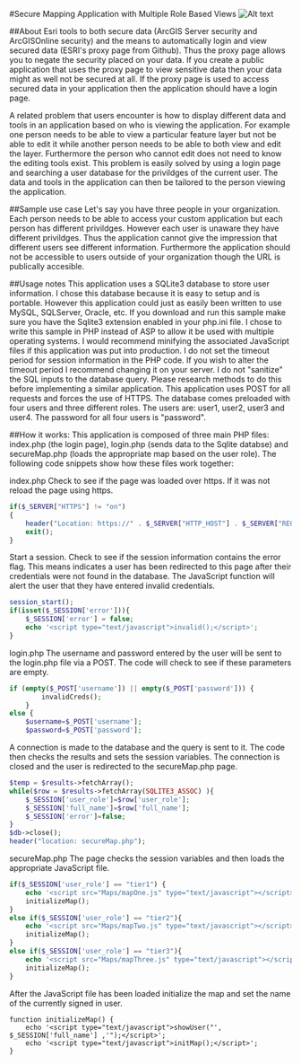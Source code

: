 #Secure Mapping Application with Multiple Role Based Views
![Alt text](SecureMapApp.gif "Application Demo")

##About
Esri tools to both secure data (ArcGIS Server security and ArcGISOnline security) and the means to automatically login and view secured data (ESRI's proxy page from Github). Thus the proxy page allows you to negate the security placed on your data. If you create a public application that uses the proxy page to view sensitive data then your data might as well not be secured at all. If the proxy page is used to access secured data in your application then the application should have a login page.

A related problem that users encounter is how to display different data and tools in an application based on who is viewing the application. For example one person needs to be able to view a particular feature layer but not be able to edit it while another person needs to be able to both view and edit the layer. Furthermore the person who cannot edit does not need to know the editing tools exist. This problem is easily solved by using a login page and searching a user database for the privildges of the current user. The data and tools in the application can then be tailored to the person viewing the application.

##Sample use case
Let's say you have three people in your organization. Each person needs to be able to access your custom application but each person has different privildges. However each user is unaware they have different privildges. Thus the application cannot give the impression that different users see different information. Furthermore the application should not be accessible to users outside of your organization though the URL is publically accesible.

##Usage notes
This application uses a SQLite3 database to store user information. I chose this database because it is easy to setup and is portable. However this application could just as easily been written to use MySQL, SQLServer, Oracle, etc. If you download and run this sample make sure you have the Sqlite3 extension enabled in your php.ini file. I chose to write this sample in PHP instead of ASP to allow it be used with multiple operating systems. I would recommend minifying the associated JavaScript files if this application was put into production. I do not set the timeout period for session information in the PHP code. If you wish to alter the timeout period I recommend changing it on your server. I do not "sanitize" the SQL inputs to the database query. Please research methods to do this before implementing a similar application. This application uses POST for all requests and forces the use of HTTPS. The database comes preloaded with four users and three different roles. The users are: user1, user2, user3 and user4. The password for all four users is "password".

##How it works:
This application is composed of three main PHP files: index.php (the login page), login.php (sends data to the Sqlite databse) and secureMap.php (loads the appropriate map based on the user role). The following code snippets show how these files work together:

index.php
Check to see if the page was loaded over https. If it was not reload the page using https.
```php
if($_SERVER["HTTPS"] != "on")
{
	header("Location: https://" . $_SERVER["HTTP_HOST"] . $_SERVER["REQUEST_URI"]);
	exit();
}
```
Start a session. Check to see if the session information contains the error flag. This means indicates a user has been redirected to this page after their credentials were not found in the database. The JavaScript function will alert the user that they have entered invalid credentials.
```php
session_start();
if(isset($_SESSION['error'])){
	$_SESSION['error'] = false;
	echo '<script type="text/javascript">invalid();</script>';	
}
```
login.php
The username and password entered by the user will be sent to the login.php file via a POST. The code will check to see if these parameters are empty.
```php
if (empty($_POST['username']) || empty($_POST['password'])) {
		invalidCreds();
	}
else {
	$username=$_POST['username'];
	$password=$_POST['password'];
```
A connection is made to the database and the query is sent to it. The code then checks the results and sets the session variables. The connection is closed and the user is redirected to the secureMap.php page.
```php
$temp = $results->fetchArray();
while($row = $results->fetchArray(SQLITE3_ASSOC) ){
	$_SESSION['user_role']=$row['user_role'];
	$_SESSION['full_name']=$row['full_name'];
	$_SESSION['error']=false;
}
$db->close();
header("location: secureMap.php");
```
secureMap.php
The page checks the session variables and then loads the appropriate JavaScript file.
```php
if($_SESSION['user_role'] == "tier1") {
	echo '<script src="Maps/mapOne.js" type="text/javascript"></script>';
	initializeMap();
}
else if($_SESSION['user_role'] == "tier2"){
	echo '<script src="Maps/mapTwo.js" type="text/javascript"></script>';
	initializeMap();
}
else if($_SESSION['user_role'] == "tier3"){
	echo '<script src="Maps/mapThree.js" type="text/javascript"></script>';
	initializeMap();
}
```
After the JavaScript file has been loaded initialize the map and set the name of the currently signed in user.
```
function initializeMap() {
	echo '<script type="text/javascript">showUser("', $_SESSION['full_name'] ,'");</script>';
	echo '<script type="text/javascript">initMap();</script>';
}
```

